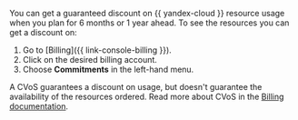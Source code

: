 You can get a guaranteed discount on {{ yandex-cloud }} resource usage when you plan for 6 months or 1 year ahead. To see the resources you can get a discount on:

1. Go to [Billing]({{ link-console-billing }}).
1. Click on the desired billing account.
1. Choose **Commitments** in the left-hand menu.

A CVoS guarantees a discount on usage, but doesn't guarantee the availability of the resources ordered. Read more about CVoS in the [Billing documentation](../../billing/concepts/cvos.md).

